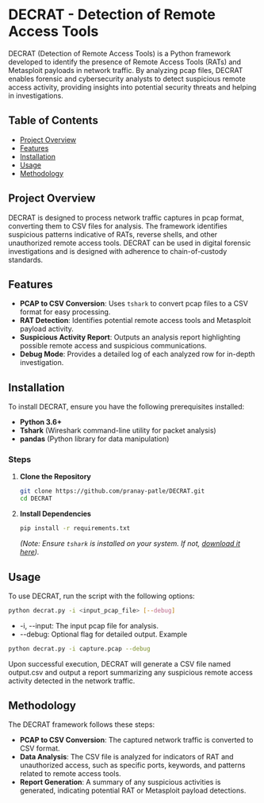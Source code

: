# DECRAT - Detection of Remote Access Tools

DECRAT (Detection of Remote Access Tools) is a Python framework developed to identify the presence of Remote Access Tools (RATs) and Metasploit payloads in network traffic. By analyzing pcap files, DECRAT enables forensic and cybersecurity analysts to detect suspicious remote access activity, providing insights into potential security threats and helping in investigations.

## Table of Contents
- [Project Overview](#project-overview)
- [Features](#features)
- [Installation](#installation)
- [Usage](#usage)
- [Methodology](#methodology)


## Project Overview

DECRAT is designed to process network traffic captures in pcap format, converting them to CSV files for analysis. The framework identifies suspicious patterns indicative of RATs, reverse shells, and other unauthorized remote access tools. DECRAT can be used in digital forensic investigations and is designed with adherence to chain-of-custody standards.

## Features

- **PCAP to CSV Conversion**: Uses `tshark` to convert pcap files to a CSV format for easy processing.
- **RAT Detection**: Identifies potential remote access tools and Metasploit payload activity.
- **Suspicious Activity Report**: Outputs an analysis report highlighting possible remote access and suspicious communications.
- **Debug Mode**: Provides a detailed log of each analyzed row for in-depth investigation.

## Installation

To install DECRAT, ensure you have the following prerequisites installed:
- **Python 3.6+**
- **Tshark** (Wireshark command-line utility for packet analysis)
- **pandas** (Python library for data manipulation)

### Steps

1. **Clone the Repository**
    ```bash
    git clone https://github.com/pranay-patle/DECRAT.git
    cd DECRAT
    ```

2. **Install Dependencies**
    ```bash
    pip install -r requirements.txt
    ```
    *(Note: Ensure `tshark` is installed on your system. If not, [download it here](https://www.wireshark.org/#download)).*

## Usage

To use DECRAT, run the script with the following options:

```bash
python decrat.py -i <input_pcap_file> [--debug]
```
- -i, --input: The input pcap file for analysis.
- --debug: Optional flag for detailed output.
Example
```bash
python decrat.py -i capture.pcap --debug
```
Upon successful execution, DECRAT will generate a CSV file named output.csv and output a report summarizing any suspicious remote access activity detected in the network traffic.

## Methodology
The DECRAT framework follows these steps:


- **PCAP to CSV Conversion**: The captured network traffic is converted to CSV format.
- **Data Analysis**: The CSV file is analyzed for indicators of RAT and unauthorized access, such as specific ports, keywords, and patterns related to remote access tools.
- **Report Generation**: A summary of any suspicious activities is generated, indicating potential RAT or Metasploit payload detections.


